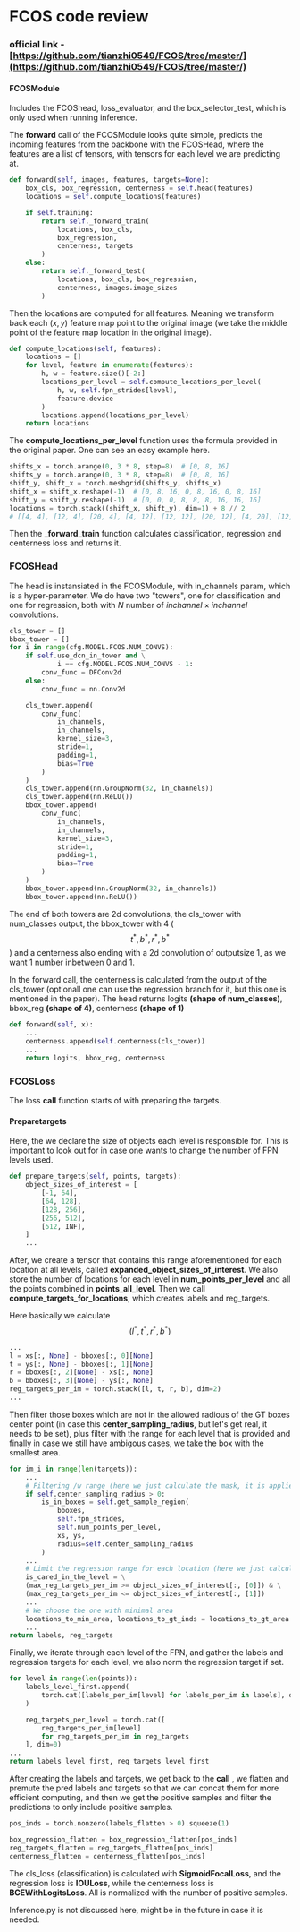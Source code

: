 # FCOS code review
### official link - [https://github.com/tianzhi0549/FCOS/tree/master/](https://github.com/tianzhi0549/FCOS/tree/master/)

#### FCOSModule

Includes the FCOShead, loss_evaluator, and the box_selector_test, which is only used when running inference.

The **forward** call of the FCOSModule looks quite simple, predicts the incoming features from the backbone with the FCOSHead, where the features are a list of tensors, with tensors for each level we are predicting at.

````python
def forward(self, images, features, targets=None):
    box_cls, box_regression, centerness = self.head(features)
    locations = self.compute_locations(features)

    if self.training:
        return self._forward_train(
            locations, box_cls, 
            box_regression, 
            centerness, targets
        )
    else:
        return self._forward_test(
            locations, box_cls, box_regression, 
            centerness, images.image_sizes
        )
````

Then the locations are computed for all features. Meaning we transform back each $(x,y)$ feature map point to the original image (we take the middle point of the feature map location in the original image). 

````python
def compute_locations(self, features):
    locations = []
    for level, feature in enumerate(features):
        h, w = feature.size()[-2:]
        locations_per_level = self.compute_locations_per_level(
            h, w, self.fpn_strides[level],
            feature.device
        )
        locations.append(locations_per_level)
    return locations
````
The **compute_locations_per_level** function uses the formula provided in the original paper. One can see an easy example here.

````python
shifts_x = torch.arange(0, 3 * 8, step=8)  # [0, 8, 16]
shifts_y = torch.arange(0, 3 * 8, step=8)  # [0, 8, 16]
shift_y, shift_x = torch.meshgrid(shifts_y, shifts_x)
shift_x = shift_x.reshape(-1)  # [0, 8, 16, 0, 8, 16, 0, 8, 16]
shift_y = shift_y.reshape(-1)  # [0, 0, 0, 8, 8, 8, 16, 16, 16]
locations = torch.stack((shift_x, shift_y), dim=1) + 8 // 2
# [[4, 4], [12, 4], [20, 4], [4, 12], [12, 12], [20, 12], [4, 20], [12, 20], [20, 20]]
````

Then the **_forward_train** function calculates classification, regression and centerness loss and returns it.



### FCOSHead

The head is instansiated in the FCOSModule, with in_channels param, which is a hyper-parameter. We do have two "towers", one for classification and one for regression, both with $N$ number of $inchannel \times inchannel$  convolutions.

````python
cls_tower = []
bbox_tower = []
for i in range(cfg.MODEL.FCOS.NUM_CONVS):
    if self.use_dcn_in_tower and \
            i == cfg.MODEL.FCOS.NUM_CONVS - 1:
        conv_func = DFConv2d
    else:
        conv_func = nn.Conv2d

    cls_tower.append(
        conv_func(
            in_channels,
            in_channels,
            kernel_size=3,
            stride=1,
            padding=1,
            bias=True
        )
    )
    cls_tower.append(nn.GroupNorm(32, in_channels))
    cls_tower.append(nn.ReLU())
    bbox_tower.append(
        conv_func(
            in_channels,
            in_channels,
            kernel_size=3,
            stride=1,
            padding=1,
            bias=True
        )
    )
    bbox_tower.append(nn.GroupNorm(32, in_channels))
    bbox_tower.append(nn.ReLU())
````

The end of both towers are 2d convolutions, the cls_tower with num_classes output, the bbox_tower with 4 ($$t^*, b^*, r^*, b^*$$) and a centerness also ending with a 2d convolution of outputsize 1, as we want 1 number inbetween 0 and 1.

In the forward call, the centerness is calculated from the output of the cls_tower (optionall one can use the regression branch for it, but this one is mentioned in the paper). The head returns logits **(shape of num_classes)**, bbox_reg **(shape of 4)**, centerness **(shape of 1)**

````python
def forward(self, x):
    ...
    centerness.append(self.centerness(cls_tower))
    ...
    return logits, bbox_reg, centerness
````

### FCOSLoss

The loss **call** function starts of with preparing the targets.

#### Preparetargets

Here, the we declare the size of objects each level is responsible for. This is important to look out for in case one wants to change the number of FPN levels used.

````python
def prepare_targets(self, points, targets):
    object_sizes_of_interest = [
        [-1, 64],
        [64, 128],
        [128, 256],
        [256, 512],
        [512, INF],
    ]
    ...
````

After, we create a tensor that contains this range aforementioned for each location at all levels, called **expanded_object_sizes_of_interest**. We also store the number of locations for each level in **num_points_per_level** and all the points combined in **points_all_level**. Then we call **compute_targets_for_locations**, which creates labels and reg_targets.

Here basically we calculate $$(l^*, t^*, r^*, b^*)$$

````python
...
l = xs[:, None] - bboxes[:, 0][None]
t = ys[:, None] - bboxes[:, 1][None]
r = bboxes[:, 2][None] - xs[:, None]
b = bboxes[:, 3][None] - ys[:, None]
reg_targets_per_im = torch.stack([l, t, r, b], dim=2)
...
````

Then filter those boxes which are not in the allowed radious of the GT boxes center point (in case this **center_sampling_radius**, but let's get real, it needs to be set), plus filter with the range for each level that is provided and finally in case we still have ambigous cases, we take the box with the smallest area.

````python
for im_i in range(len(targets)):
    ...
    # Filtering /w range (here we just calculate the mask, it is applied later)
    if self.center_sampling_radius > 0:
        is_in_boxes = self.get_sample_region(
            bboxes,
            self.fpn_strides,
            self.num_points_per_level,
            xs, ys,
            radius=self.center_sampling_radius
        )
    ...
    # Limit the regression range for each location (here we just calculate the mask, it is applied later)
    is_cared_in_the_level = \
    (max_reg_targets_per_im >= object_sizes_of_interest[:, [0]]) & \
    (max_reg_targets_per_im <= object_sizes_of_interest[:, [1]])
    ...
    # We choose the one with minimal area
    locations_to_min_area, locations_to_gt_inds = locations_to_gt_area.min(dim=1)
    ...
return labels, reg_targets
````

Finally, we iterate through each level of the FPN, and gather the labels and regression targets for each level, we also norm the regression target if set. 

````python
for level in range(len(points)):
    labels_level_first.append(
        torch.cat([labels_per_im[level] for labels_per_im in labels], dim=0)
    )

    reg_targets_per_level = torch.cat([
        reg_targets_per_im[level]
        for reg_targets_per_im in reg_targets
    ], dim=0)
...
return labels_level_first, reg_targets_level_first
````

After creating the labels and targets, we get back to the **call** , we flatten and premute the pred labels and targets so that we can concat them for more efficient computing, and then we get the positive samples and filter the predictions to only include positive samples.

````python
pos_inds = torch.nonzero(labels_flatten > 0).squeeze(1)

box_regression_flatten = box_regression_flatten[pos_inds]
reg_targets_flatten = reg_targets_flatten[pos_inds]
centerness_flatten = centerness_flatten[pos_inds]
````

The cls_loss (classification) is calculated with **SigmoidFocalLoss**, and the regression loss is **IOULoss**, while the centerness loss is **BCEWithLogitsLoss**. All is normalized with the number of positive samples.

Inference.py is not discussed here, might be in the future in case it is needed.